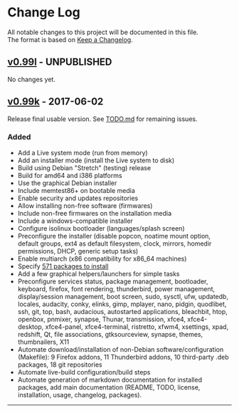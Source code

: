 # Change Log
All notable changes to this project will be documented in this file.  
The format is based on [Keep a Changelog](http://keepachangelog.com/).

## [v0.99l](https://github.com/nodiscc/dbu/releases/tag/0.99l) - UNPUBLISHED

No changes yet.

<!--
### Added

### Changed

### Removed

### Fixed

### Security

### Deprecated
-->

## [v0.99k](https://github.com/nodiscc/dbu/releases/tag/0.99k) - 2017-06-02

Release final usable version. See [TODO.md](TODO.md) for remaining issues.

### Added

* Add a Live system mode (run from memory)
* Add an installer mode (install the Live system to disk)
* Build using Debian "Stretch" (testing) release
* Build for amd64 and i386 platforms
* Use the graphical Debian installer
* Include memtest86+ on bootable media
* Enable security and updates repositories
* Allow installing non-free software (firmwares)
* Include non-free firmwares on the installation media
* Include a windows-compatible installer
* Configure isolinux bootloader (languages/splash screen)
* Preconfigure the installer (disable popcon, noatime mount option, default groups, ext4 as default filesystem, clock, mirrors, homedir permissions, DHCP, generic setup tasks)
* Enable multiarch (x86 compatibility for x86_64 machines)
* Specify [571 packages to install](https://github.com/nodiscc/dbu/blob/master/doc/packages.md)
* Add a few graphical helpers/launchers for simple tasks
* Preconfigure services status, package management, bootloader, keyboard, firefox, font rendering, thunderbird, power management, display/session management, boot screen, sudo, sysctl, ufw, updatedb, locales, audacity, conky, elinks, gimp, mplayer, nano, pidgin, quodlibet, ssh, git, top, bash, audacious, autostarted applications, bleachbit, htop, openbox, pnmixer, synapse, Thunar, transmission, xfce4, xfce4-desktop, xfce4-panel, xfce4-terminal, ristretto, xfwm4, xsettings, xpad, redshift, Qt, file associations, gtksourceview, synapse, themes, thumbnailers, X11
* Automate download/installation of non-Debian software/configuration (Makefile): 9 Firefox addons, 11 Thunderbird addons, 10 third-party .deb packages, 18 git repositories
* Automate live-build configuration/build steps
* Automate generation of markdown documentation for installed packages, add main documentation (README, TODO, license, installation, usage, changelog, packages).

------------------------------------------------------------------
